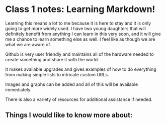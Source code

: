 # Class 1 notes: Learning Markdown!

Learning this means a lot to me because it is here to stay and it is only going to get more widely used. I have two young daughters that will definitely benefit from anything I can learn in this very soon, and it will give me a chance to learn something else as well. I feel like as though we are what we are aware of.

Github is very user friendly and maintains all of the hardware needed to create something and share it with the world.

It makes available upgrades and gives examples of how to do everything from making simple lists to intricate custom URLs.

Images and graphs can be added and all of this will be available immediately.

There is also a variety of resources for additional assistance if needed.

## Things I would like to know more about:

